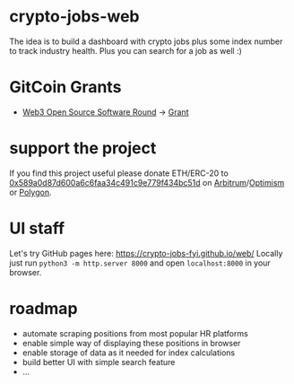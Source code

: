 # crypto-jobs-web
The idea is to build a dashboard with crypto jobs plus some index number to track industry health. Plus you can search for a job as well :)

# GitCoin Grants
- [Web3 Open Source Software Round](https://explorer.gitcoin.co/#/round/1/0x12bb5bbbfe596dbc489d209299b8302c3300fa40) -> [Grant](https://explorer.gitcoin.co/#/round/1/0x12bb5bbbfe596dbc489d209299b8302c3300fa40/0x12bb5bbbfe596dbc489d209299b8302c3300fa40-110)

# support the project
If you find this project useful please donate ETH/ERC-20 to [0x589a0d87d600a6c6faa34c491c9e779f434bc51d](https://etherscan.io/address/0x589a0d87d600a6c6faa34c491c9e779f434bc51d) on [Arbitrum](https://bridge.arbitrum.io/)/[Optimism](https://www.optimism.io/) or [Polygon](https://wallet.polygon.technology/).

# UI staff
Let's try GitHub pages here: https://crypto-jobs-fyi.github.io/web/
Locally just run `python3 -m http.server 8000` and open `localhost:8000` in your browser.

# roadmap
- automate scraping positions from most popular HR platforms
- enable simple way of displaying these positions in browser
- enable storage of data as it needed for index calculations
- build better UI with simple search feature
- ...
